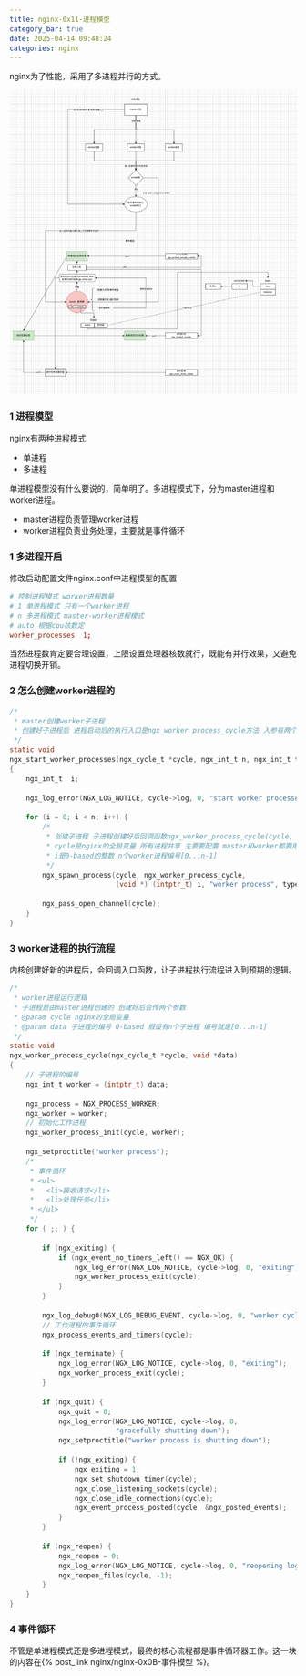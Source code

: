 ```yaml
---
title: nginx-0x11-进程模型
category_bar: true
date: 2025-04-14 09:48:24
categories: nginx
---
```


nginx为了性能，采用了多进程并行的方式。

![](./nginx-0x11-进程模型/1744621775.png)

### 1 进程模型

nginx有两种进程模式

- 单进程
- 多进程

单进程模型没有什么要说的，简单明了。多进程模式下，分为master进程和worker进程。

- master进程负责管理worker进程
- worker进程负责业务处理，主要就是事件循环

### 1 多进程开启

修改启动配置文件nginx.conf中进程模型的配置

```conf
# 控制进程模式 worker进程数量
# 1 单进程模式 只有一个worker进程
# n 多进程模式 master-worker进程模式
# auto 根据cpu核数定
worker_processes  1;
```

当然进程数肯定要合理设置，上限设置处理器核数就行，既能有并行效果，又避免进程切换开销。

### 2 怎么创建worker进程的

```c
/*
 * master创建worker子进程
 * 创建好子进程后 进程启动后的执行入口是ngx_worker_process_cycle方法 入参有两个cycle和i
 */
static void
ngx_start_worker_processes(ngx_cycle_t *cycle, ngx_int_t n, ngx_int_t type)
{
    ngx_int_t  i;

    ngx_log_error(NGX_LOG_NOTICE, cycle->log, 0, "start worker processes");

    for (i = 0; i < n; i++) {
		/*
		 * 创建子进程 子进程创建好后回调函数ngx_worker_process_cycle(cycle, i)
		 * cycle是nginx的全局变量 所有进程共享 主要要配置 master和worker都要用 所以在进程间作为参数传递
		 * i是0-based的整数 n个worker进程编号[0...n-1]
         */
        ngx_spawn_process(cycle, ngx_worker_process_cycle,
                          (void *) (intptr_t) i, "worker process", type);

        ngx_pass_open_channel(cycle);
    }
}
```

### 3 worker进程的执行流程

内核创建好新的进程后，会回调入口函数，让子进程执行流程进入到预期的逻辑。

```c
/*
 * worker进程运行逻辑
 * 子进程是由master进程创建的 创建好后会传两个参数
 * @param cycle nginx的全局变量
 * @param data 子进程的编号 0-based 假设有n个子进程 编号就是[0...n-1]
 */
static void
ngx_worker_process_cycle(ngx_cycle_t *cycle, void *data)
{
	// 子进程的编号
    ngx_int_t worker = (intptr_t) data;

    ngx_process = NGX_PROCESS_WORKER;
    ngx_worker = worker;
	// 初始化工作进程
    ngx_worker_process_init(cycle, worker);

    ngx_setproctitle("worker process");
    /*
     * 事件循环
     * <ul>
     *   <li>接收请求</li>
     *   <li>处理任务</li>
     * </ul>
     */
    for ( ;; ) {

        if (ngx_exiting) {
            if (ngx_event_no_timers_left() == NGX_OK) {
                ngx_log_error(NGX_LOG_NOTICE, cycle->log, 0, "exiting");
                ngx_worker_process_exit(cycle);
            }
        }

        ngx_log_debug0(NGX_LOG_DEBUG_EVENT, cycle->log, 0, "worker cycle");
        // 工作进程的事件循环
        ngx_process_events_and_timers(cycle);

        if (ngx_terminate) {
            ngx_log_error(NGX_LOG_NOTICE, cycle->log, 0, "exiting");
            ngx_worker_process_exit(cycle);
        }

        if (ngx_quit) {
            ngx_quit = 0;
            ngx_log_error(NGX_LOG_NOTICE, cycle->log, 0,
                          "gracefully shutting down");
            ngx_setproctitle("worker process is shutting down");

            if (!ngx_exiting) {
                ngx_exiting = 1;
                ngx_set_shutdown_timer(cycle);
                ngx_close_listening_sockets(cycle);
                ngx_close_idle_connections(cycle);
                ngx_event_process_posted(cycle, &ngx_posted_events);
            }
        }

        if (ngx_reopen) {
            ngx_reopen = 0;
            ngx_log_error(NGX_LOG_NOTICE, cycle->log, 0, "reopening logs");
            ngx_reopen_files(cycle, -1);
        }
    }
}
```

### 4 事件循环

不管是单进程模式还是多进程模式，最终的核心流程都是事件循环器工作。这一块的内容在{% post_link nginx/nginx-0x0B-事件模型 %}。